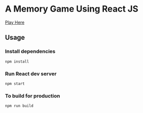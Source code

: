 # A Memory Game Using React JS

[Play Here](https://memory-game-f37e3.web.app/)



## Usage

### Install dependencies

```
npm install
```

### Run React dev server 

```
npm start
```

### To build for production

```
npm run build
```
